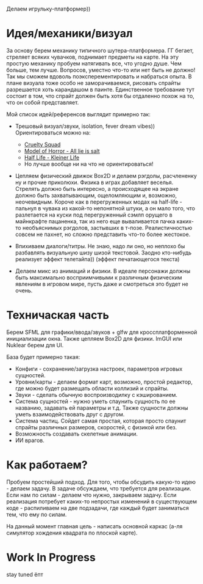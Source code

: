 Делаем игрульку-платформер))

# Идея/механики/визуал
За основу берем механику типичного шутера-платформера. ГГ бегает, стреляет всяких чувачков, поднимает предметы на карте.
На эту простую механику пробуем натягивать все, что угодно душе. Чем больше, тем лучше. Вопросов, уместно что-то или нет быть не должно!
Так мы сможем вдоволь поэксперементировать и набраться опыта.
В плане визуала тоже особо не заморачиваемся, рисовать спрайты разрешается хоть карандашом в паинте. Единственное требование тут состоит в том, что спрайт должен быть хотя бы отдаленно похож на то, что он собой представляет.

Мой список идей/референсов выглядит примерно так:

* Трешовый визуал/звуки, isolation, fever dream vibes)) Ориентироваться можно на:
  * [Cruelty Squad](https://store.steampowered.com/app/1388770/Cruelty_Squad/) 
  * [Model of Horror - All lie is salt](https://youtu.be/3DK-c38j9Us)
  * [Half Life - Kleiner Life](https://youtu.be/r6C0FOEdx_8?si=AaOLvnvDb8RX_zSX)
  * Но лучше вообще ни на что не ориентироваться!

* Цепляем физический движок Box2D и делаем рэгдолы, расчлененку ну и прочие приколюхи. Физика в играх добавляет веселья. Стрелять должно быть интересно, а происходящее на экране должно быть захватывающим, ощеломляющим и, возможно, неочевидным. Короче как в перегруженных модах на half-life - пальнул в чувака из какой-то непонятной штуки, а он мало того, что разлетается на куски под перегруженный сэмлп орущего в майнкрафте пацаненка, так из него еще вываливается пачка каких-то необъяснимых рэгдолов, застывших в т-позе. Реалистичностью совсем не пахнет, но сложно представить что-то более жестокое.

* Впихиваем диалоги/титры. Не знаю, надо ли оно, но неплохо бы разбавлять визуальную шизу шизой текстовой. Заодно кто-нибудь реализует эффект
телетайпа)) (эффект печатающегося текста)

* Делаем микс из анимаций и физики. В идеале персонажи должны быть максимально восприимчивыми к различным физическим явлениям в игровом мире, пусть даже и смотреться это будет не очень.

# Техничаская часть
Берем SFML для графики/ввода/звуков + glfw для кроссплатформенной инициализации окна. Также цепляем Box2D для физики.
ImGUI или Nuklear берем для UI.

База будет примерно такая:
* Конфиги - сохранение/загрузка настроек, параметров игровых сущностей.
* Уровни/карты - делаем формат карт, возможно, простой редактор, где можно будет размещать области коллизий и спрайты.
* Звуки - сделать обычную воспроизводилку с кэшированием.
* Система сущностей - нужно уметь спаунить сущность по ее названию, задавать ей параметры и т.д. Также сущности должны уметь взаимодействовать друг с другом.
* Система частиц. Сойдет самая простая, которая просто спаунит спрайты различных размеров, скоростей, с физикой или без.
* Возможность создавать скелетные анимации.
* ИИ врагов.

# Как работаем?

Пробуем простейший подход. Для того, чтобы обсудить какую-то идею - делаем задачу. В задаче обсуждаем, что требуется для реализации. Если нам по силам - делаем что нужно, закрываем задачу. Если реализация потребует каких-то непростых изменений в существующем коде - распиливаем на две подзадачи, где каждый будет заниматься тем, что ему по силам.

На данный момент главная цель - написать основной каркас (а-ля симулятор хождения квадрата по плоской карте).

# Work In Progress

stay tuned ёпт
